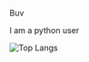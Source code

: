 Buv

I am a python user    

![Top Langs](https://github-readme-stats.vercel.app/api/top-langs/?username=Valkonian&size_weight=0.5&count_weight=0.5&theme=holi&hide_border=true&bg_color=00000000)    
